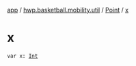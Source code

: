 [app](../../index.md) / [hwp.basketball.mobility.util](../index.md) / [Point](index.md) / [x](.)

# x

`var x: `[`Int`](https://kotlinlang.org/api/latest/jvm/stdlib/kotlin/-int/index.html)